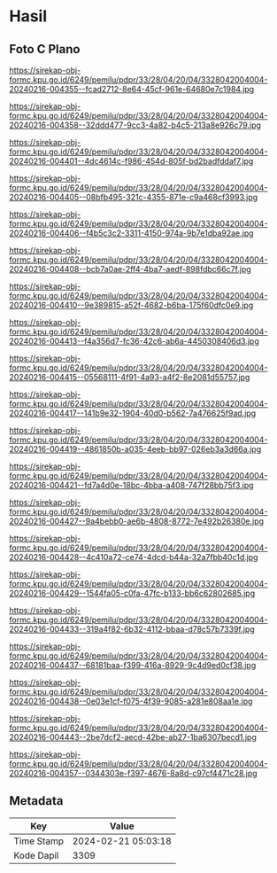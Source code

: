 # Hasil

## Foto C Plano

https://sirekap-obj-formc.kpu.go.id/6249/pemilu/pdpr/33/28/04/20/04/3328042004004-20240216-004355--fcad2712-8e64-45cf-961e-64680e7c1984.jpg

https://sirekap-obj-formc.kpu.go.id/6249/pemilu/pdpr/33/28/04/20/04/3328042004004-20240216-004358--32ddd477-9cc3-4a82-b4c5-213a8e926c79.jpg

https://sirekap-obj-formc.kpu.go.id/6249/pemilu/pdpr/33/28/04/20/04/3328042004004-20240216-004401--4dc4614c-f986-454d-805f-bd2badfddaf7.jpg

https://sirekap-obj-formc.kpu.go.id/6249/pemilu/pdpr/33/28/04/20/04/3328042004004-20240216-004405--08bfb495-321c-4355-871e-c9a468cf3993.jpg

https://sirekap-obj-formc.kpu.go.id/6249/pemilu/pdpr/33/28/04/20/04/3328042004004-20240216-004406--f4b5c3c2-3311-4150-974a-9b7e1dba92ae.jpg

https://sirekap-obj-formc.kpu.go.id/6249/pemilu/pdpr/33/28/04/20/04/3328042004004-20240216-004408--bcb7a0ae-2ff4-4ba7-aedf-898fdbc66c7f.jpg

https://sirekap-obj-formc.kpu.go.id/6249/pemilu/pdpr/33/28/04/20/04/3328042004004-20240216-004410--9e389815-a52f-4682-b6ba-175f60dfc0e9.jpg

https://sirekap-obj-formc.kpu.go.id/6249/pemilu/pdpr/33/28/04/20/04/3328042004004-20240216-004413--f4a356d7-fc36-42c6-ab6a-4450308406d3.jpg

https://sirekap-obj-formc.kpu.go.id/6249/pemilu/pdpr/33/28/04/20/04/3328042004004-20240216-004415--05568111-4f91-4a93-a4f2-8e2081d55757.jpg

https://sirekap-obj-formc.kpu.go.id/6249/pemilu/pdpr/33/28/04/20/04/3328042004004-20240216-004417--141b9e32-1904-40d0-b562-7a476625f9ad.jpg

https://sirekap-obj-formc.kpu.go.id/6249/pemilu/pdpr/33/28/04/20/04/3328042004004-20240216-004419--4861850b-a035-4eeb-bb97-026eb3a3d66a.jpg

https://sirekap-obj-formc.kpu.go.id/6249/pemilu/pdpr/33/28/04/20/04/3328042004004-20240216-004421--fd7a4d0e-18bc-4bba-a408-747f28bb75f3.jpg

https://sirekap-obj-formc.kpu.go.id/6249/pemilu/pdpr/33/28/04/20/04/3328042004004-20240216-004427--9a4bebb0-ae6b-4808-8772-7e492b26380e.jpg

https://sirekap-obj-formc.kpu.go.id/6249/pemilu/pdpr/33/28/04/20/04/3328042004004-20240216-004428--4c410a72-ce74-4dcd-b44a-32a7fbb40c1d.jpg

https://sirekap-obj-formc.kpu.go.id/6249/pemilu/pdpr/33/28/04/20/04/3328042004004-20240216-004429--1544fa05-c0fa-47fc-b133-bb6c62802685.jpg

https://sirekap-obj-formc.kpu.go.id/6249/pemilu/pdpr/33/28/04/20/04/3328042004004-20240216-004433--319a4f82-6b32-4112-bbaa-d78c57b7339f.jpg

https://sirekap-obj-formc.kpu.go.id/6249/pemilu/pdpr/33/28/04/20/04/3328042004004-20240216-004437--68181baa-f399-416a-8929-9c4d9ed0cf38.jpg

https://sirekap-obj-formc.kpu.go.id/6249/pemilu/pdpr/33/28/04/20/04/3328042004004-20240216-004438--0e03e1cf-f075-4f39-9085-a281e808aa1e.jpg

https://sirekap-obj-formc.kpu.go.id/6249/pemilu/pdpr/33/28/04/20/04/3328042004004-20240216-004443--2be7dcf2-aecd-42be-ab27-1ba6307becd1.jpg

https://sirekap-obj-formc.kpu.go.id/6249/pemilu/pdpr/33/28/04/20/04/3328042004004-20240216-004357--0344303e-f397-4676-8a8d-c97cf4471c28.jpg


## Metadata

| Key        | Value               |
| ---------- | ------------------- |
| Time Stamp | 2024-02-21 05:03:18 |
| Kode Dapil | 3309                |



